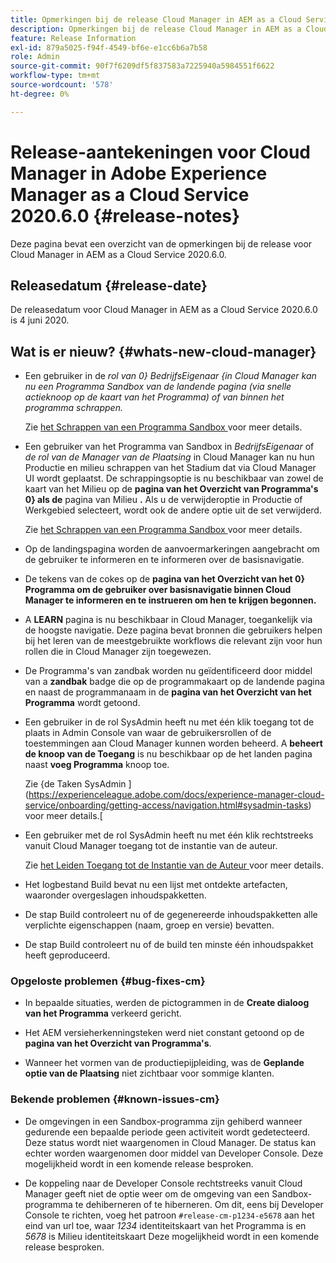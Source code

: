 ```yaml
---
title: Opmerkingen bij de release Cloud Manager in AEM as a Cloud Service 2020.6.0
description: Opmerkingen bij de release Cloud Manager in AEM as a Cloud Service 2020.6.0
feature: Release Information
exl-id: 879a5025-f94f-4549-bf6e-e1cc6b6a7b58
role: Admin
source-git-commit: 90f7f6209df5f837583a7225940a5984551f6622
workflow-type: tm+mt
source-wordcount: '578'
ht-degree: 0%

---
```


# Release-aantekeningen voor Cloud Manager in Adobe Experience Manager as a Cloud Service 2020.6.0 {#release-notes}

Deze pagina bevat een overzicht van de opmerkingen bij de release voor Cloud Manager in AEM as a Cloud Service 2020.6.0.

## Releasedatum {#release-date}

De releasedatum voor Cloud Manager in AEM as a Cloud Service 2020.6.0 is 4 juni 2020.

## Wat is er nieuw? {#whats-new-cloud-manager}

* Een gebruiker in de *rol van 0} BedrijfsEigenaar {in Cloud Manager kan nu een Programma Sandbox van de landende pagina (via snelle actieknoop op de kaart van het Programma) of van binnen het programma schrappen.*

  Zie [ het Schrappen van een Programma Sandbox ](https://experienceleague.adobe.com/docs/experience-manager-cloud-service/onboarding/getting-access/cloud-service-programs/creating-a-program.html) voor meer details.

* Een gebruiker van het Programma van Sandbox in *BedrijfsEigenaar* of *de rol van de Manager van de Plaatsing* in Cloud Manager kan nu hun Productie en milieu schrappen van het Stadium dat via Cloud Manager UI wordt geplaatst. De schrappingsoptie is nu beschikbaar van zowel de kaart van het Milieu op de **pagina van het Overzicht van Programma&#39;s 0} als de** pagina van Milieu **.** Als u de verwijderoptie in Productie of Werkgebied selecteert, wordt ook de andere optie uit de set verwijderd.

  Zie [ het Schrappen van een Programma Sandbox ](https://experienceleague.adobe.com/docs/experience-manager-cloud-service/onboarding/getting-access/cloud-service-programs/creating-a-program.html) voor meer details.

* Op de landingspagina worden de aanvoermarkeringen aangebracht om de gebruiker te informeren en te informeren over de basisnavigatie.

* De tekens van de cokes op de **pagina van het Overzicht van het 0} Programma om de gebruiker over basisnavigatie binnen Cloud Manager te informeren en te instrueren om hen te krijgen begonnen.**

* A **LEARN** pagina is nu beschikbaar in Cloud Manager, toegankelijk via de hoogste navigatie. Deze pagina bevat bronnen die gebruikers helpen bij het leren van de meestgebruikte workflows die relevant zijn voor hun rollen die in Cloud Manager zijn toegewezen.

* De Programma&#39;s van zandbak worden nu geïdentificeerd door middel van a **zandbak** badge die op de programmakaart op de landende pagina en naast de programmanaam in de **pagina van het Overzicht van het Programma** wordt getoond.

* Een gebruiker in de rol SysAdmin heeft nu met één klik toegang tot de plaats in Admin Console van waar de gebruikersrollen of de toestemmingen aan Cloud Manager kunnen worden beheerd. A **beheert de knoop van de Toegang** is nu beschikbaar op de het landen pagina naast **voeg Programma** knoop toe.

  Zie {de Taken SysAdmin ](https://experienceleague.adobe.com/docs/experience-manager-cloud-service/onboarding/getting-access/navigation.html#sysadmin-tasks) voor meer details.[

* Een gebruiker met de rol SysAdmin heeft nu met één klik rechtstreeks vanuit Cloud Manager toegang tot de instantie van de auteur.

  Zie [ het Leiden Toegang tot de Instantie van de Auteur ](https://experienceleague.adobe.com/docs/experience-manager-cloud-service/onboarding/getting-access/navigation.html#manage-access-aem) voor meer details.

* Het logbestand Build bevat nu een lijst met ontdekte artefacten, waaronder overgeslagen inhoudspakketten.

* De stap Build controleert nu of de gegenereerde inhoudspakketten alle verplichte eigenschappen (naam, groep en versie) bevatten.

* De stap Build controleert nu of de build ten minste één inhoudspakket heeft geproduceerd.

### Opgeloste problemen {#bug-fixes-cm}

* In bepaalde situaties, werden de pictogrammen in de **Create dialoog van het Programma** verkeerd gericht.

* Het AEM versieherkenningsteken werd niet constant getoond op de **pagina van het Overzicht van Programma&#39;s**.

* Wanneer het vormen van de productiepijpleiding, was de **Geplande optie van de Plaatsing** niet zichtbaar voor sommige klanten.

### Bekende problemen {#known-issues-cm}

* De omgevingen in een Sandbox-programma zijn gehiberd wanneer gedurende een bepaalde periode geen activiteit wordt gedetecteerd. Deze status wordt niet waargenomen in Cloud Manager. De status kan echter worden waargenomen door middel van Developer Console. Deze mogelijkheid wordt in een komende release besproken.

* De koppeling naar de Developer Console rechtstreeks vanuit Cloud Manager geeft niet de optie weer om de omgeving van een Sandbox-programma te dehiberneren of te hiberneren. Om dit, eens bij Developer Console te richten, voeg het patroon `#release-cm-p1234-e5678` aan het eind van url toe, waar *1234* identiteitskaart van het Programma is en *5678* is Milieu identiteitskaart Deze mogelijkheid wordt in een komende release besproken.
